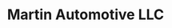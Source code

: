 ---
title: "Martin Automotive LLC"
url: /indianapolis/martin-automotive-llc/
shop: Autowerkstatt
---